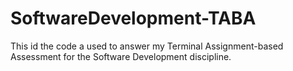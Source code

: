 # SoftwareDevelopment-TABA
This id the code a used to answer my Terminal Assignment-based Assessment for the Software Development  discipline.
